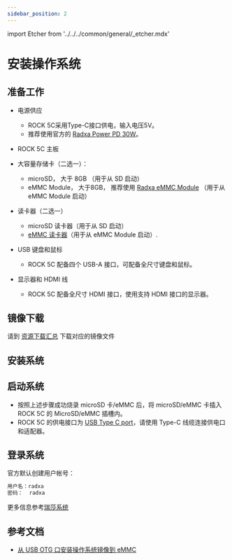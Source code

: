 ```yaml
---
sidebar_position: 2
---
```


import Etcher from '../../../common/general/\_etcher.mdx'

# 安装操作系统

## 准备工作

- 电源供应

  - ROCK 5C采用Type-C接口供电，输入电压5V。
  - 推荐使用官方的 [Radxa Power PD 30W](../accessories/pd-30w)。

- ROCK 5C 主板

- 大容量存储卡（二选一）：

  - microSD， 大于 8GB （用于从 SD 启动）
  - eMMC Module， 大于8GB， 推荐使用 [Radxa eMMC Module](../accessories/emmc_module) （用于从 eMMC Module 启动）

- 读卡器（二选一）

  - microSD 读卡器（用于从 SD 启动）
  - [eMMC 读卡器](../accessories/emmc_reader)（用于从 eMMC Module 启动）.

- USB 键盘和鼠标

  - ROCK 5C 配备四个 USB-A 接口，可配备全尺寸键盘和鼠标。

- 显示器和 HDMI 线

  - ROCK 5C 配备全尺寸 HDMI 接口，使用支持 HDMI 接口的显示器。

## 镜像下载

请到 [资源下载汇总](../download.md) 下载对应的镜像文件

## 安装系统

<Etcher model="rock5c" />

## 启动系统

- 按照上述步骤成功烧录 microSD 卡/eMMC 后，将 microSD/eMMC 卡插入 ROCK 5C 的 MicroSD/eMMC 插槽内。
- ROCK 5C 的供电接口为 [USB Type C port](../hardware-design/hardware-interface)，请使用 Type-C 线缆连接供电口和适配器。

## 登录系统

官方默认创建用户帐号：

```bash
用户名：radxa
密码：  radxa
```

更多信息参考[瑞莎系统](../radxa-os/)

## 参考文档

- [从 USB OTG 口安装操作系统镜像到 eMMC](../low-level-dev/install-os-via-usb-otg)
